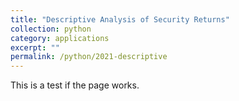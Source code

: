 ```yaml
---
title: "Descriptive Analysis of Security Returns"
collection: python
category: applications
excerpt: ""
permalink: /python/2021-descriptive
---
```

This is a test if the page works.